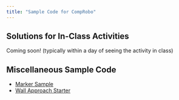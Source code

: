 ```yaml
---
title: "Sample Code for CompRobo"
---
```


## Solutions for In-Class Activities

Coming soon! (typically within a day of seeing the activity in class)

## Miscellaneous Sample Code

* [Marker Sample](marker_sample)
* [Wall Approach Starter](wall_approach_starter)
